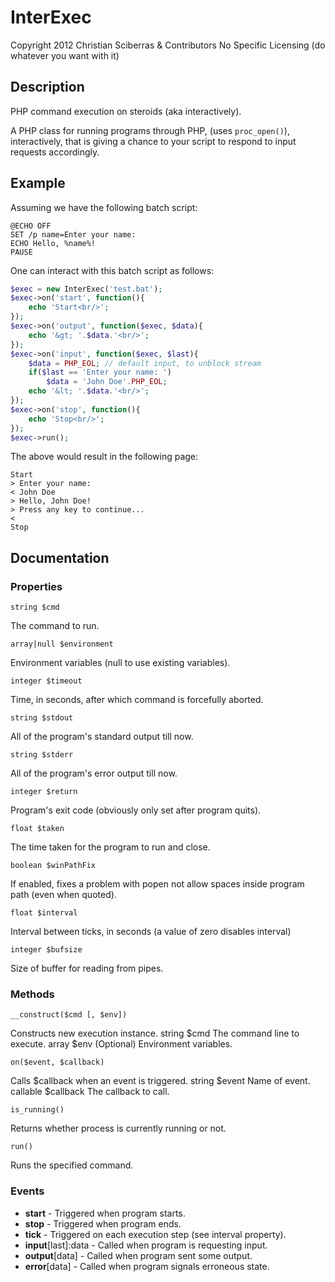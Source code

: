 # InterExec

Copyright 2012 Christian Sciberras & Contributors
No Specific Licensing (do whatever you want with it)

## Description

PHP command execution on steroids (aka interactively).

A PHP class for running programs through PHP, (uses `proc_open()`), interactively,
that is giving a chance to your script to respond to input requests accordingly.

## Example

Assuming we have the following batch script:

```shell
@ECHO OFF
SET /p name=Enter your name: 
ECHO Hello, %name%!
PAUSE
```

One can interact with this batch script as follows:

```php
$exec = new InterExec('test.bat');
$exec->on('start', function(){
	echo 'Start<br/>';
});
$exec->on('output', function($exec, $data){
	echo '&gt; '.$data.'<br/>';
});
$exec->on('input', function($exec, $last){
	$data = PHP_EOL; // default input, to unblock stream
	if($last == 'Enter your name: ')
		$data = 'John Doe'.PHP_EOL;
	echo '&lt; '.$data.'<br/>';
});
$exec->on('stop', function(){
	echo 'Stop<br/>';
});
$exec->run();
```

The above would result in the following page:

```plain
Start
> Enter your name: 
< John Doe
> Hello, John Doe!
> Press any key to continue...
< 
Stop
```

## Documentation

### Properties

    string $cmd

The command to run.
		
    array|null $environment

Environment variables (null to use existing variables).

	integer $timeout

Time, in seconds, after which command is forcefully aborted.
		
	string $stdout

All of the program's standard output till now.
		
	string $stderr

All of the program's error output till now.
		
	integer $return

Program's exit code (obviously only set after program quits).
		
	float $taken

The time taken for the program to run and close.
		
	boolean $winPathFix

If enabled, fixes a problem with popen not allow spaces inside program path (even when quoted).
		
	float $interval

Interval between ticks, in seconds (a value of zero disables interval)
		
	integer $bufsize

Size of buffer for reading from pipes.

### Methods

	__construct($cmd [, $env])

Constructs new execution instance. 
string $cmd The command line to execute.
array $env (Optional) Environment variables.

	on($event, $callback)

Calls $callback when an event is triggered.
string $event Name of event.
callable $callback The callback to call.

	is_running()

Returns whether process is currently running or not.

	run()

Runs the specified command.

### Events

 - **start** - Triggered when program starts.
 - **stop** - Triggered when program ends.
 - **tick** - Triggered on each execution step (see interval property).
 - **input**[last]:data - Called when program is requesting input.
 - **output**[data] - Called when program sent some output.
 - **error**[data] - Called when program signals erroneous state.